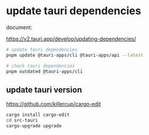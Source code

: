 # update tauri dependencies

document:

https://v2.tauri.app/develop/updating-dependencies/

```bash
# update tauri dependencies
pnpm update @tauri-apps/cli @tauri-apps/api --latest

# check tauri dependencies
pnpm outdated @tauri-apps/cli
```

## update tauri version

https://github.com/killercup/cargo-edit

```bash
cargo install cargo-edit
cd src-tauri
cargo-upgrade upgrade
```

